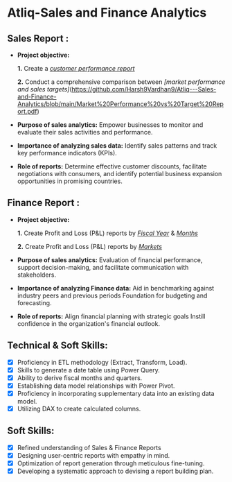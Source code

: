 # Atliq-Sales and Finance Analytics
## Sales Report :


- **Project objective:** 

    **1.** Create a _[customer performance report](https://github.com/Harsh9Vardhan9/Atliq---Sales-and-Finance-Analytics/blob/main/Customer%20Performance%20Report.pdf)_ 

    **2.** Conduct a comprehensive comparison between _[market performance and sales targets]_(https://github.com/Harsh9Vardhan9/Atliq---Sales-and-Finance-Analytics/blob/main/Market%20Performance%20vs%20Target%20Report.pdf)
  
- **Purpose of sales analytics:** Empower businesses to monitor and evaluate their sales activities and performance.

- **Importance of analyzing sales data:** Identify sales patterns and track key performance indicators (KPIs).

- **Role of reports:** Determine effective customer discounts, facilitate negotiations with consumers, and identify potential business expansion opportunities in promising countries.


## Finance Report :

- **Project objective:** 

    **1.** Create Profit and Loss (P&L) reports by _[Fiscal Year](https://github.com/Harsh9Vardhan9/Atliq---Sales-and-Finance-Analytics/blob/main/P%26L%20Statement%20by%20Fiscal%20Year.pdf)_ & _[Months](https://github.com/Harsh9Vardhan9/Atliq---Sales-and-Finance-Analytics/blob/main/P%26L%20Statement%20by%20Months.pdf)_ 

   **2.** Create Profit and Loss (P&L) reports by _[Markets](https://github.com/Harsh9Vardhan9/Atliq---Sales-and-Finance-Analytics/blob/main/P%26L%20Statement%20by%20Markets.pdf)_

- **Purpose of sales analytics:** Evaluation of financial performance, support decision-making, and facilitate communication with stakeholders.

- **Importance of analyzing Finance data:** Aid in benchmarking against industry peers and previous periods Foundation for budgeting and forecasting.

- **Role of reports:** Align financial planning with strategic goals Instill confidence in the organization's financial outlook.


## Technical & Soft Skills:
- [x]	Proficiency in ETL methodology (Extract, Transform, Load).
- [x]	Skills to generate a date table using Power Query.
- [x]	Ability to derive fiscal months and quarters.
- [x]	Establishing data model relationships with Power Pivot.
- [x]	Proficiency in incorporating supplementary data into an existing data model.
- [x]	Utilizing DAX to create calculated columns.

## Soft Skills:
- [x]	Refined understanding of Sales & Finance Reports
- [x]	Designing user-centric reports with empathy in mind.
- [x]	Optimization of report generation through meticulous fine-tuning.
- [x]	Developing a systematic approach to devising a report building plan.
